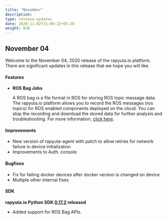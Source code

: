 ```yaml
---
title: "November"
description: 
type: release-updates
date: 2020-11-02T15:00:22+05:30
weight: 820
---
```



## November 04
Welcome to the November 04, 2020 release of the rapyuta.io platform. There
are significant updates in this release that we hope you will like.

#### Features
* **ROS Bag Jobs**

    A ROS bag is a file format in ROS for storing ROS topic message data. The rapyuta.io platform allows you to record the ROS messages (ros topics) for ROS enabled components deployed on the cloud. You can stop the recording and download the stored data for further analysis and troubleshooting.  For more information, [click here](/5_deep-dives/54_tooling-and-debugging/542_rosbag-collection/).

#### Improvements
	
- New version of rapyuta-agent with patch to allow retries for network failure in device initialization
- Improvements to Auth. console

#### Bugfixes

- Fix for failing docker devices after docker version is changed on device
- Multiple other internal fixes

#### SDK
**rapyuta.io Python SDK [0.17.2](/3_how-tos/35_tooling_and_debugging/rapyuta-io-python-sdk/#installation) released** 

- Added support for ROS Bag APIs. 



